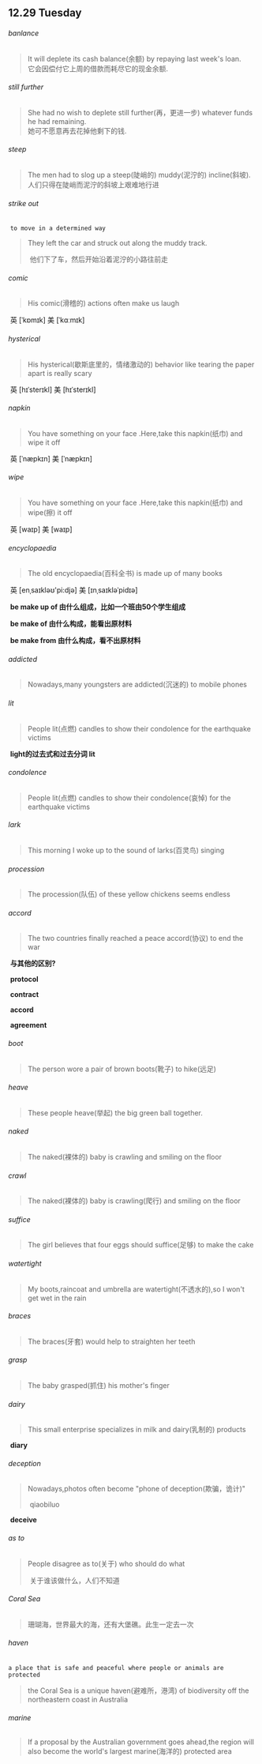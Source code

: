 ## 12.29	Tuesday

###### banlance

>It will deplete its cash balance(余额) by repaying last week's loan.  
>	它会因偿付它上周的借款而耗尽它的现金余额.

###### still further

> She had no wish to deplete still further(再，更进一步) whatever funds he had remaining.  
> 	她可不愿意再去花掉他剩下的钱.

###### steep

>The men had to slog up a steep(陡峭的) muddy(泥泞的) incline(斜坡).  
>	人们只得在陡峭而泥泞的斜坡上艰难地行进

###### strike out

​	`to move in a determined way`

> They left the car and struck out along the muddy track.
>
> ​	他们下了车，然后开始沿着泥泞的小路往前走

###### comic

> His comic(滑稽的) actions often make us laugh

​	英 [ˈkɒmɪk]   美 [ˈkɑːmɪk] 

###### hysterical

> His hysterical(歇斯底里的，情绪激动的) behavior like tearing the paper apart is really scary

​	英 [hɪˈsterɪkl]   美 [hɪˈsterɪkl] 

###### napkin

> You have something on your face .Here,take this napkin(纸巾) and wipe it off

​	英 [ˈnæpkɪn]   美 [ˈnæpkɪn] 

###### wipe

> You have something on your face .Here,take this napkin(纸巾) and wipe(擦) it off

​	英 [waɪp]   美 [waɪp] 

###### encyclopaedia

>The old encyclopaedia(百科全书) is made up of many books

​	英 [enˌsaɪkləʊ'pi:djə]   美 [ɪnˌsaɪkləˈpidɪə] 

​	**be make up of	由什么组成，比如一个班由50个学生组成**

​	**be make of	由什么构成，能看出原材料**

​	**be make from	由什么构成，看不出原材料**

###### addicted

> Nowadays,many youngsters are addicted(沉迷的) to mobile phones

###### lit

> People lit(点燃) candles to show their condolence for the earthquake victims

​	**light的过去式和过去分词	lit**

###### condolence 

> People lit(点燃) candles to show their condolence(哀悼) for the earthquake victims

###### lark

> This morning I woke up to the sound of larks(百灵鸟) singing

###### procession

> The procession(队伍) of these yellow chickens seems endless

###### accord

> The two countries finally reached a peace accord(协议) to end the war

​	**与其他的区别?**

​	**protocol**

​	**contract**

​	**accord**

​	**agreement**



###### boot

> The person wore a pair of brown boots(靴子) to hike(远足)

###### heave

> These people heave(举起) the big green ball together.

###### naked

> The naked(裸体的) baby is crawling and smiling on the floor

###### crawl

> The naked(裸体的) baby is crawling(爬行) and smiling on the floor

###### suffice

> The girl believes that four eggs should suffice(足够) to make the cake

###### watertight

> My boots,raincoat and umbrella are watertight(不透水的),so I won't get wet in the rain

###### braces

> The braces(牙套) would help to straighten her teeth

###### grasp

> The baby grasped(抓住) his mother's finger

###### dairy

> This small enterprise specializes in milk and dairy(乳制的) products

​	**diary**

###### deception

> Nowadays,photos often become "phone of deception(欺骗，诡计)"
>
> ​	qiaobiluo

​	**deceive**

###### as to

> People disagree as to(关于) who should do what
>
> ​	关于谁该做什么，人们不知道

###### Coral Sea

> 珊瑚海，世界最大的海，还有大堡礁。此生一定去一次

###### haven

​	`a place that is safe and peaceful where people or animals are protected `

> the Coral Sea is a unique haven(避难所，港湾) of biodiversity off the northeastern coast in Australia

###### marine

> If a proposal by the Australian government goes ahead,the region will also become the world's largest marine(海洋的) protected area



